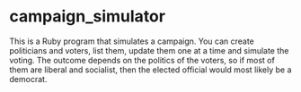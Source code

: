 # campaign_simulator
This is a Ruby program that simulates a campaign. You can create politicians and voters, list them, update 
them one at a time and simulate the voting. The outcome depends on the politics of the voters, so if most of
them are liberal and socialist, then the elected official would most likely be a democrat.
